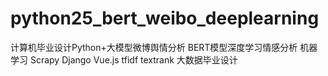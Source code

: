 # python25_bert_weibo_deeplearning
计算机毕业设计Python+大模型微博舆情分析 BERT模型深度学习情感分析 机器学习 Scrapy Django Vue.js tfidf textrank 大数据毕业设计
